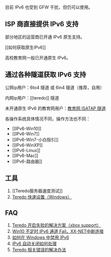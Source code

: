 目前 IPv6 也受到 GFW 干扰，但仍可以使用。

## ISP 商直接提供 IPv6 支持

部分地区的运营商已开通 IPv6 原生支持。

[[如何获取原生IPv6]]

高校教育网一般已开通原生 IPv6。

## 通过各种隧道获取 IPv6 支持

公网ip用户：6to4 隧道 或 6in4 隧道（推荐，自用）

内网ip用户：[[teredo]] 隧道

未开通原生 IPv6 的教育网用户：[教育网 ISATAP 隧道](https://github.com/tuna/ipv6.tsinghua.edu.cn/blob/master/isatap.md)

各操作系统具体情况不同，操作方法也不同：

- [[IPv6-Win10]]
- [[IPv6-Win7]]
- [[IPv6-Win7-小白指引]]
- [[IPv6-WinXP]]
- [[IPv6-Linux]]
- [[IPv6-Mac]]
- [[IPv6-路由器]]

## 工具

1. [[Teredo服务器速度测试]]
1. [Teredo 快速设置（Windows）](https://github.com/XX-net/XX-Net/issues/10282)

## FAQ

1. [Teredo 开启失败的解决方案（xbox support）](http://support.xbox.com/zh-CN/xbox-on-windows/social/troubleshoot-party-chat)
1. [Win10 不定时 IPv6 通道 Fail，XX-NET中断连接](https://github.com/XX-net/XX-Net/issues/8709)
1. [如何在 Windows 中禁用 IPv6](https://support.microsoft.com/zh-cn/help/929852/how-to-disable-ipv6-or-its-components-in-windows)
1. [IPv6 自动关闭如何处理](https://github.com/XX-net/XX-Net/issues/8357)
1. [Teredo 相关错误的解决办法](https://github.com/XX-net/XX-Net/issues/8742)